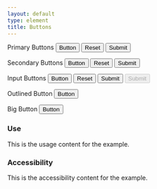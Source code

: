 ```yaml
---
layout: default
type: element
title: Buttons
---
```


<div class="preview">
  <!-- Add HTML markup for example here -->

  <label for="button-type-button">Primary Buttons</label>
  <button type="button">Button</button>
  <button type="reset">Reset</button>
  <button type="submit">Submit</button>

  <label for="button-type-secondary">Secondary Buttons</label>
  <button class="button-secondary" type="button">Button</button>
  <button class="button-secondary" type="reset">Reset</button>
  <button class="button-secondary" type="submit">Submit</button>

  <label for="button-type-submit">Input Buttons</label>
  <input type="button" name="input-type-button" value="Button">
  <input type="reset" name="input-type-reset">
  <input type="submit" name="input-type-submit">
  <input type="submit" name="input-type-submit" disabled="">

  <label for="button-type-outlined">Outlined Button</label>
  <button class="button-outlined" type="button">Button</button>

  <label for="button-type-big">Big Button</label>
  <button class="button-big" type="button">Button</button>

</div>

<div class="grid-box">
  <div class="grid-item width-one-half annotation">
    <h3>Use</h3>
    <p>This is the usage content for the example.</p>
  </div>
  <div class="grid-item width-one-half annotation">
    <h3>Accessibility</h3>
    <p>This is the accessibility content for the example.</p>
  </div>  
</div>